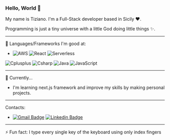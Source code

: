 ### Hello, World 👋

My name is Tiziano. I'm a Full-Stack developer based in Sicily ❤️. 

Programming is just a tiny universe with a little God doing little things ✨.
<hr>

🔭 Languages/Frameworks I'm good at:
- ![AWS](https://img.shields.io/badge/-AWS-E34F26?style=flat-square&logo=amazonwebservices&logoColor=white) 
![React](https://img.shields.io/badge/-React-61DBFB?style=flat-square&logo=react&logoColor=white)
![Serverless](https://img.shields.io/badge/-Serverless-E34F26?style=flat-square&logo=serverless&logoColor=white)

![Cplusplus](https://img.shields.io/badge/-C++-00599C?style=flat-square&logo=cplusplus&logoColor=white)
![Csharp](https://img.shields.io/badge/-C%20Sharp-280068?style=flat-square&logo=csharp&logoColor=white)
![Java](https://img.shields.io/badge/-Java-white?style=flat-square&logo=&logoColor=0074BD)
![JavaScript](https://img.shields.io/badge/-JavaScript-black?style=flat-square&logo=javascript)

<hr>

🌱 Currently...
  - I'm learning next.js framework and improve my skills by making personal projects.

<hr>

Contacts:
  - [![Gmail Badge](https://img.shields.io/badge/-tiziano.nicosia01@gmail.com-c14438?style=flat-square&logo=Gmail&logoColor=white&link=mailto:tiziano.nicosia01@gmail.com)](mailto:tiziano.nicosia01@gmail.com)
  [![Linkedin Badge](https://img.shields.io/badge/-Linkedin-blue?style=flat-square&logo=Linkedin&logoColor=white&link=https://www.linkedin.com/in/tiziano-nicosia-a6825324b/)](https://www.linkedin.com/in/tiziano-nicosia-a6825324b/)

<hr>

⚡ Fun fact: I type every single key of the keyboard using only index fingers
<!--
**Tirzo01/Tirzo01** is a ✨ _special_ ✨ repository because its `README.md` (this file) appears on your GitHub profile.

Here are some ideas to get you started:

- 🔭 I’m currently working on ...
- 🌱 I’m currently learning ...
- 👯 I’m looking to collaborate on ...
- 🤔 I’m looking for help with ...
- 💬 Ask me about ...
- 📫 How to reach me: ...
- 😄 Pronouns: ...
- ⚡ Fun fact: ...
-->
